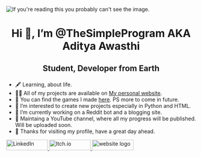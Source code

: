 ![If you're reading this you probably can't see the image.](https://media.discordapp.net/attachments/740803013802983467/1411686011704049754/Aditya_Awasthi_code_and_stuff.png?ex=68b58e8d&is=68b43d0d&hm=61f750a88fe0ee4763f4831ed3b446986b8c2ce7bd06907bf1d5819dd738510f&=&format=webp&quality=lossless&width=1440)

<h1><p align="center">Hi 👋, I’m @TheSimpleProgram AKA Aditya Awasthi</p></h1>
<h2><p align="center"> Student, Developer from Earth</h2></p>












- 🖋️ Learning, about life.
- 👨‍💻 All of my projects are available on [My personal website](https://thesimpleprogram.github.io/AdityaAwasthi/).
- 🔭 You can find the games I made [here](https://adityaawasthi.itch.io/). PS more to come in future.
- 👀 I’m interested to create new projects especially in Python and HTML.
- 🌱 I’m currently working on a Reddit bot and a blogging site. 
- 📝 Maintaing a YouTube channel, where all my progress will be published. Will be uploaded soon.
- 🗿 Thanks for visiting my profile, have a great day ahead.

<a href="https://www.linkedin.com/in/aditya-awasthi-5b610522b/">
<img src="https://img.shields.io/badge/linkedin%20-%230077B5.svg?&style=for-the-badge&logo=linkedin&logoColor=white" alt="LinkedIn" width="110" height="28">
</a>
<a href="https://adityaawasthi.itch.io/">
<img src="https://comicbook.com/wp-content/uploads/sites/4/2025/07/Itchio-Generic.jpg" alt="Itch.io" width="110" height="28">
</a>
<a href="https://thesimpleprogram.github.io/AdityaAwasthi/">
<img src="https://encrypted-tbn0.gstatic.com/images?q=tbn:ANd9GcQuHSVQ_I5Xu_kfOp5HfCUUuX2hEIohdkbNIJi41y8KtmWu3BONU8qKHJ0qS4jK71X_4Oc&usqp=CAU" alt="website logo" width="110" height="28">
</a>
<!---
TheSimpleProgram/TheSimpleProgram is a ✨ special ✨ repository because its `README.md` (this file) appears on your GitHub profile.
You can click the Preview link to take a look at your changes.
--->
